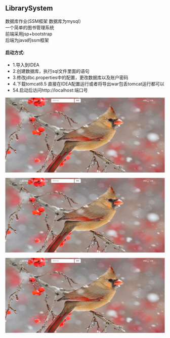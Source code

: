 ﻿## LibrarySystem
数据库作业(SSM框架 数据库为mysql）<br>
一个简单的图书管理系统<br>
前端采用jsp+bootstrap<br>
后端为java的ssm框架<br>

#### 启动方式:
- 1.导入到IDEA
- 2.创建数据库，执行sql文件里面的语句
- 3.修改jdbc.properties中的配置，更改数据库以及账户密码
- 4.下载tomcat8.5 直接在IDEA配置运行或者将导出war包丢tomcat运行都可以
- 54.启动后访问http://localhost:端口号

![Image text](https://github.com/frozenc/library-system/blob/master/pic/1.png?raw=true)

![Image text](https://github.com/frozenc/library-system/blob/master/pic/1.png?raw=true)

![Image text](https://github.com/frozenc/library-system/blob/master/pic/1.png?raw=true)




